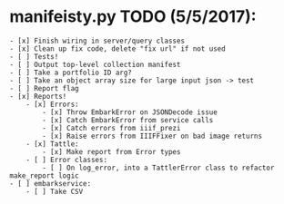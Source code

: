 manifeisty.py TODO (5/5/2017):
===============================
	- [x] Finish wiring in server/query classes
	- [x] Clean up fix code, delete "fix url" if not used
	- [ ] Tests!
	- [ ] Output top-level collection manifest
	- [ ] Take a portfolio ID arg?
	- [ ] Take an object array size for large input json -> test
	- [ ] Report flag
	- [x] Reports! 
		- [x] Errors:
			- [x] Throw EmbarkError on JSONDecode issue
			- [x] Catch EmbarkError from service calls
			- [x] Catch errors from iiif_prezi
			- [x] Raise errors from IIIFFixer on bad image returns
		- [x] Tattle:
			- [x] Make report from Error types
		- [ ] Error classes:
			- [ ] On log_error, into a TattlerError class to refactor make_report logic
	- [ ] embarkservice:
		- [ ] Take CSV